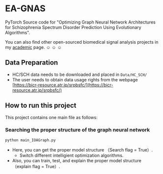 # EA-GNAS
PyTorch Source code for "Optimizing Graph Neural Network Architectures for Schizophrenia Spectrum Disorder Prediction Using Evolutionary Algorithms".

You can also find other open-sourced biomedical signal analysis projects in my [academic](https://shurun-wang.github.io/) page. :relaxed: :relaxed: :relaxed:

## Data Preparation
 - HC/SCH data needs to be downloaded and placed in `Data/HC_SCH/`
 - The user needs to obtain data usage rights from the webpage [https://bicr-resource.atr.jp/srpbsfc/](https://bicr-resource.atr.jp/srpbsfc/)

## How to run this project
This project contains one main file as follows:

### Searching the proper structure of the graph neural network
`python main_IOAGraph.py `
- Here, you can get the proper model structure （Search flag = True）.
  - Switch different intelligient optimization algorithms.
- Also, you can train, test, and explain the proper model structure （explain flag = True）.
